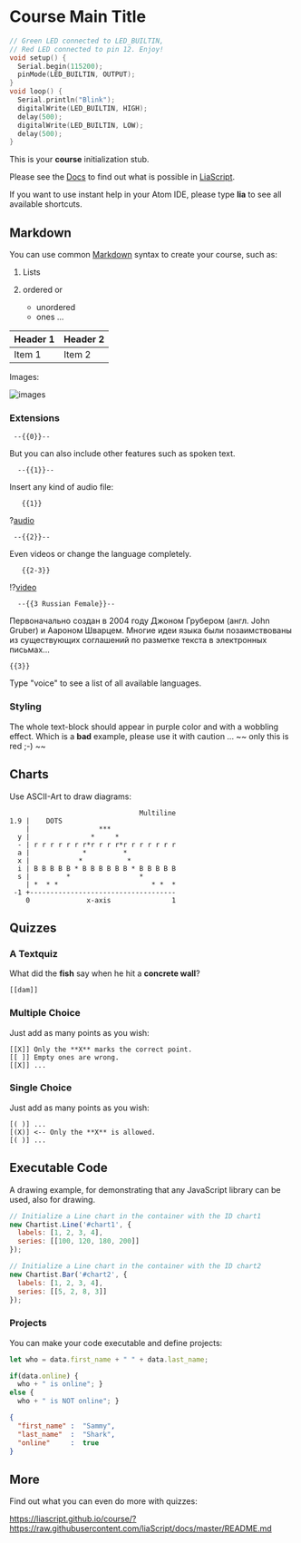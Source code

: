 <!--
author:   Your Name

email:    your@mail.org

version:  0.0.1

language: en

narrator: US English Female

comment:  Try to write a short comment about
          your course, multiline is also okay.

link:     https://cdn.jsdelivr.net/chartist.js/latest/chartist.min.css

script:   dist/index.js

translation: Deutsch  translations/German.md

translation: Français translations/French.md
-->

# Course Main Title



``` cpp
// Green LED connected to LED_BUILTIN,
// Red LED connected to pin 12. Enjoy!
void setup() {
  Serial.begin(115200);
  pinMode(LED_BUILTIN, OUTPUT);
}
void loop() {
  Serial.println("Blink");
  digitalWrite(LED_BUILTIN, HIGH);
  delay(500);
  digitalWrite(LED_BUILTIN, LOW);
  delay(500);
}
```
<script>

AVR8js.build(`@input`)
   .then((e) => {
     if (e.stderr) {
       let msgs = []
       let iter = e.stderr.matchAll(/sketch\.ino:(\d+):(\d+): ([^:]+):(.+)/g)

       for(let err=iter.next(); !err.done; err=iter.next()) {
         msgs.push({
           row :    parseInt(err.value[1]) - 1,
           column : parseInt(err.value[2]),
           text :   err.value[4],
           type :   err.value[3]
         })
       }

       console.log("fuck", JSON.stringify(msgs))
       send.lia(e.stderr, [msgs], false)
       send.lia("LIA: stop")
     }
     else {
       console.debug(e.stdout)

       if (e.hex) {
         let runner = AVR8js.execute(e.hex, console.log)

         send.lia("LIA: terminal")

         send.handle("stop", e => {
           if(runner) {
             runner.stop()
             runner = null
             console.log("execution stopped")
           }
         })
       } else {
         send.lia("LIA: stop")
       }
     }
   })
"LIA: wait"
</script>



This is your **course** initialization stub.

Please see the [Docs](https://liascript.github.io/course/?https://raw.githubusercontent.com/liaScript/docs/master/README.md)
to find out what is possible in [LiaScript](https://liascript.github.io).

If you want to use instant help in your Atom IDE, please type **lia** to see all available shortcuts.

## Markdown

You can use common [Markdown](https://github.com/adam-p/markdown-here/wiki/Markdown-Cheatsheet) syntax to create your course, such as:

1. Lists
2. ordered or

   * unordered
   * ones ...


| Header 1   | Header 2   |
| :--------- | :--------- |
| Item 1     | Item 2     |


Images:

![images](https://farm2.static.flickr.com/1618/26701766821_7bea494826.jpg)


### Extensions

     --{{0}}--
But you can also include other features such as spoken text.

      --{{1}}--
Insert any kind of audio file:

       {{1}}
?[audio](https://bigsoundbank.com/UPLOAD/mp3/1068.mp3)


     --{{2}}--
Even videos or change the language completely.

       {{2-3}}
!?[video](https://www.youtube.com/watch?v=bICfKRyKTwE)


      --{{3 Russian Female}}--
Первоначально создан в 2004 году Джоном Грубером (англ. John Gruber) и Аароном
Шварцем. Многие идеи языка были позаимствованы из существующих соглашений по
разметке текста в электронных письмах...


    {{3}}
Type "voice" to see a list of all available languages.


### Styling

<!-- class = "animated rollIn" style = "animation-delay: 2s; color: purple" -->
The whole text-block should appear in purple color and with a wobbling effect.
Which is a **bad** example, please use it with caution ...
~~ only this is red ;-) ~~ <!-- class = "animated infinite bounce" style = "color: red;" -->

## Charts

Use ASCII-Art to draw diagrams:

                                    Multiline
    1.9 |    DOTS
        |                 ***
      y |               *     *
      - | r r r r r r r*r r r r*r r r r r r r
      a |             *         *
      x |            *           *
      i | B B B B B * B B B B B B * B B B B B
      s |         *                 *
        | *  * *                       * *  *
     -1 +------------------------------------
        0              x-axis               1

## Quizzes

### A Textquiz

What did the **fish** say when he hit a **concrete wall**?

    [[dam]]

### Multiple Choice

Just add as many points as you wish:

    [[X]] Only the **X** marks the correct point.
    [[ ]] Empty ones are wrong.
    [[X]] ...

### Single Choice

Just add as many points as you wish:

    [( )] ...
    [(X)] <-- Only the **X** is allowed.
    [( )] ...

## Executable Code

A drawing example, for demonstrating that any JavaScript library can be used, also for drawing.

```javascript
// Initialize a Line chart in the container with the ID chart1
new Chartist.Line('#chart1', {
  labels: [1, 2, 3, 4],
  series: [[100, 120, 180, 200]]
});

// Initialize a Line chart in the container with the ID chart2
new Chartist.Bar('#chart2', {
  labels: [1, 2, 3, 4],
  series: [[5, 2, 8, 3]]
});
```
<script>@input</script>

<div class="ct-chart ct-golden-section" id="chart1"></div>
<div class="ct-chart ct-golden-section" id="chart2"></div>


### Projects

You can make your code executable and define projects:

``` js     -EvalScript.js
let who = data.first_name + " " + data.last_name;

if(data.online) {
  who + " is online"; }
else {
  who + " is NOT online"; }
```
``` json    +Data.json
{
  "first_name" :  "Sammy",
  "last_name"  :  "Shark",
  "online"     :  true
}
```
<script>
  // insert the JSON dataset into the local variable data
  let data = @input(1);

  // eval the script that uses this dataset
  eval(`@input(0)`);
</script>

## More

Find out what you can even do more with quizzes:

https://liascript.github.io/course/?https://raw.githubusercontent.com/liaScript/docs/master/README.md
